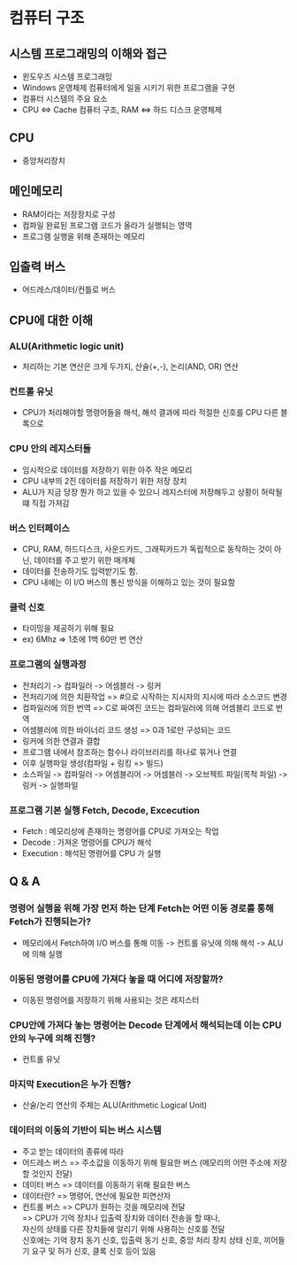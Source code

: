 # 컴퓨터 구조

## 시스템 프로그래밍의 이해와 접근
- 윈도우즈 시스템 프로그래밍   
- Windows 운영체제 컴퓨터에게 일을 시키기 위한 프로그램을 구현   
- 컴퓨터 시스템의 주요 요소    
- CPU <=> Cache 컴퓨터 구조, RAM <=> 하드 디스크 운영체제   

## CPU
- 중앙처리장치   

## 메인메모리
- RAM이라는 저장장치로 구성   
- 컴파일 완료된 프로그램 코드가 올라가 실행되는 영역   
- 프로그램 실행을 위해 존재하는 메모리   

## 입출력 버스   
- 어드레스/데이터/컨틀로 버스   

## CPU에 대한 이해
### ALU(Arithmetic logic unit)
* 처리하는 기본 연산은 크게 두가지, 산술(+,-), 논리(AND, OR) 연산   

### 컨트롤 유닛   
* CPU가 처리해야할 명령어들을 해석, 해석 결과에 따라 적절한 신호를 CPU 다른 블록으로   

### CPU 안의 레지스터들
* 임시적으로 데이터를 저장하기 위한 아주 작은 메모리   
* CPU 내부의 2진 데이터를 저장하기 위한 저장 장치   
* ALU가 지금 당장 뭔가 하고 있을 수 있으니 레지스터에 저장해두고 상황이 허락될 떄 직접 가져감   

### 버스 인터페이스
* CPU, RAM, 하드디스크, 사운드카드, 그래픽카드가 독립적으로 동작하는 것이 아닌, 데이터를 주고 받기 위한 매개체   
* 데이터를 전송하기도 입력받기도 함.   
* CPU 내에는 이 I/O 버스의 통신 방식을 이해하고 있는 것이 필요함   

### 클럭 신호
* 타이밍을 제공하기 위해 필요    
* ex) 6Mhz => 1초에 1백 60만 번 연산   

### 프로그램의 실행과정
* 전처리기 -> 컴파일러 -> 어셈블러 -> 링커    
* 전처리기에 의한 치환작업 => #으로 시작하는 지시자의 지시에 따라 소스코드 변경    
* 컴파일러에 의한 번역 => C로 짜여진 코드는 컴파일러에 의해 어셈블리 코드로 번역    
* 어셈블러에 의한 바이너리 코드 생성 => 0과 1로만 구성되는 코드   
* 링커에 의한 연결과 결합
* 프로그램 내에서 참조하는 함수나 라이브러리를 하나로 묶거나 연결    
* 이후 실행파일 생성(컴파일 + 링킹 => 빌드)    
* 소스파일 -> 컴파일러 -> 어셈블리어 -> 어셈블러 -> 오브젝트 파일(목적 파일) -> 링커 -> 실행파일     

### 프로그램 기본 실행 Fetch, Decode, Excecution
* Fetch : 메모리상에 존재하는 명령어를 CPU로 가져오는 작업    
* Decode : 가져온 명령어를 CPU가 해석   
* Execution : 해석된 명령어를 CPU 가 실행

## Q & A

### 명령어 실행을 위해 가장 먼저 하는 단계 Fetch는 어떤 이동 경로를 통해 Fetch가 진행되는가?
* 메모리에서 Fetch하여 I/O 버스를 통해 이동 -> 컨트롤 유닛에 의해 해석 -> ALU에 의해 실행   

### 이동된 명령어를 CPU에 가져다 놓을 때 어디에 저장할까?
* 이동된 명령어를 저장하기 위해 사용되는 것은 레지스터   

### CPU안에 가져다 놓는 명령어는 Decode 단계에서 해석되는데 이는 CPU안의 누구에 의해 진행?
* 컨트롤 유닛   

### 마지막 Execution은 누가 진행?
* 산술/논리 연산의 주체는 ALU(Arithmetic Logical Unit)   

### 데이터의 이동의 기반이 되는 버스 시스템
* 주고 받는 데이터의 종류에 따라    
* 어드레스 버스 => 주소값을 이동하기 위해 필요한 버스 (메모리의 어떤 주소에 저장할 것인지 전달)   
* 데이터 버스 => 데이터를 이동하기 위해 필요한 버스   
* 데이터란? => 명령어, 연산에 필요한 피연산자    
* 컨트롤 버스 => CPU가 원하는 것을 메모리에 전달    
=> CPU가 기억 장치나 입출력 장치와 데이터 전송을 할 때나,    
   자신의 상태를 다른 장치들에 알리기 위해 사용하는 신호를 전달    
   신호에는 기억 장치 동기 신호, 입출력 동기 신호, 중앙 처리 장치 상태 신호, 끼어들기 요구 및 허가 신호, 클록 신호 등이 있음    





